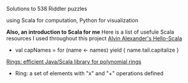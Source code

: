 Solutions to 538 Riddler puzzles

using Scala for computation, Python for visualization


**Also, an introduction to Scala for me**
Here is a list of usefule Scala resources I used throughout this project
[Alvin Alexander's Hello-Scala](https://hello-scala.com)
- val capNames = for (name <- names) yield { name.tail.capitalize }


[Rings: efficient Java/Scala library for polynomial rings](https://indico.jinr.ru/event/418/contributions/3386/attachments/2637/3412/main_short.pdf)
- Ring: a set of elements with "x" and "+" operations defined 


